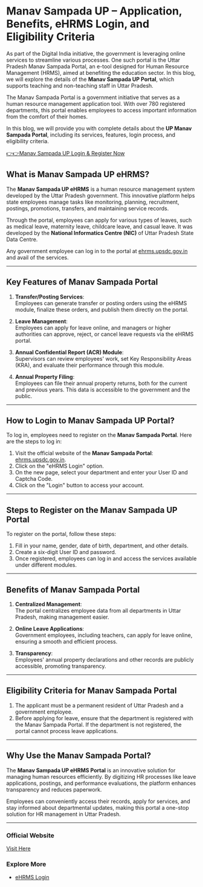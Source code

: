 # Manav Sampada UP – Application, Benefits, eHRMS Login, and Eligibility Criteria  

As part of the Digital India initiative, the government is leveraging online services to streamline various processes. One such portal is the Uttar Pradesh Manav Sampada Portal, an e-tool designed for Human Resource Management (HRMS), aimed at benefiting the education sector. In this blog, we will explore the details of the **Manav Sampada UP Portal**, which supports teaching and non-teaching staff in Uttar Pradesh.  

The Manav Sampada Portal is a government initiative that serves as a human resource management application tool. With over 780 registered departments, this portal enables employees to access important information from the comfort of their homes.  

In this blog, we will provide you with complete details about the **UP Manav Sampada Portal**, including its services, features, login process, and eligibility criteria.  

[👉👉Manav Sampada UP Login & Register Now ](https://lakhimpurkheri.com/manav-sampada-up)

## What is Manav Sampada UP eHRMS?  

The **Manav Sampada UP eHRMS** is a human resource management system developed by the Uttar Pradesh government. This innovative platform helps state employees manage tasks like monitoring, planning, recruitment, postings, promotions, transfers, and maintaining service records.  

Through the portal, employees can apply for various types of leaves, such as medical leave, maternity leave, childcare leave, and casual leave. It was developed by the **National Informatics Centre (NIC)** of Uttar Pradesh State Data Centre.  

Any government employee can log in to the portal at [ehrms.upsdc.gov.in](https://lakhimpurkheri.com/manav-sampada-up) and avail of the services.  

---

## Key Features of Manav Sampada Portal  

1. **Transfer/Posting Services**:  
   Employees can generate transfer or posting orders using the eHRMS module, finalize these orders, and publish them directly on the portal.  

2. **Leave Management**:  
   Employees can apply for leave online, and managers or higher authorities can approve, reject, or cancel leave requests via the eHRMS portal.  

3. **Annual Confidential Report (ACR) Module**:  
   Supervisors can review employees' work, set Key Responsibility Areas (KRA), and evaluate their performance through this module.  

4. **Annual Property Filing**:  
   Employees can file their annual property returns, both for the current and previous years. This data is accessible to the government and the public.  

---

## How to Login to Manav Sampada UP Portal?  

To log in, employees need to register on the **Manav Sampada Portal**. Here are the steps to log in:  

1. Visit the official website of the **Manav Sampada Portal**: [ehrms.upsdc.gov.in](https://lakhimpurkheri.com/manav-sampada-up).  
2. Click on the "eHRMS Login" option.  
3. On the new page, select your department and enter your User ID and Captcha Code.  
4. Click on the "Login" button to access your account.  

---

## Steps to Register on the Manav Sampada UP Portal  

To register on the portal, follow these steps:  

1. Fill in your name, gender, date of birth, department, and other details.  
2. Create a six-digit User ID and password.  
3. Once registered, employees can log in and access the services available under different modules.  

---

## Benefits of Manav Sampada Portal  

1. **Centralized Management**:  
   The portal centralizes employee data from all departments in Uttar Pradesh, making management easier.  

2. **Online Leave Applications**:  
   Government employees, including teachers, can apply for leave online, ensuring a smooth and efficient process.  

3. **Transparency**:  
   Employees' annual property declarations and other records are publicly accessible, promoting transparency.  

---

## Eligibility Criteria for Manav Sampada Portal  

1. The applicant must be a permanent resident of Uttar Pradesh and a government employee.  
2. Before applying for leave, ensure that the department is registered with the Manav Sampada Portal. If the department is not registered, the portal cannot process leave applications.  

---

## Why Use the Manav Sampada Portal?  

The **Manav Sampada UP eHRMS Portal** is an innovative solution for managing human resources efficiently. By digitizing HR processes like leave applications, postings, and performance evaluations, the platform enhances transparency and reduces paperwork.  

Employees can conveniently access their records, apply for services, and stay informed about departmental updates, making this portal a one-stop solution for HR management in Uttar Pradesh.  

---

### Official Website  
[Visit Here](https://lakhimpurkheri.com/manav-sampada-up)  

### Explore More  
- [eHRMS Login](https://lakhimpurkheri.com/manav-sampada-up)  
